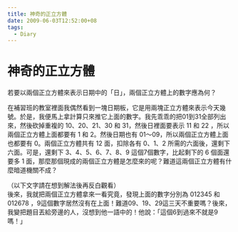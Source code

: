 ```yaml
---
title: 神奇的正立方體
date: 2009-06-03T12:52:00+08
tags:
  - Diary
---
```

# 神奇的正立方體

若要以兩個正立方體來表示日期中的「日」，兩個正立方體上的數字應為何？

在補習班的教室裡面我偶然看到一塊日期板，它是用兩塊正立方體來表示今天幾號。於是，我便馬上拿計算只來推它上面的數字。我先乖乖的把01到31全部列出來，然後砍掉重複的 10、20、21、30 和 31，然後日裡面要表示 11 和 22 ，所以兩個正立方體上面都要有 1 和 2。然後日期也有 01～09，所以兩個正立方體上面也都要有 0。兩個正立方體共有 12 面，扣除各有 0、1、2 所需的六面後，還剩下六面。可是，還剩下 3、4、5、6、7、8、9 這個7個數字，比起剩下的 6 個面還要多 1 面，那麼那個現成的兩個正立方體是怎麼來的呢？難道這兩個正立方體有什麼暗道機關不成？

（以下文字請在想到解法後再反白觀看）  
後來，我就把兩個正立方體拿來一看究竟，發現上面的數字分別為 012345 和 012678 ，9這個數字居然沒有在上面！難道09、19、29這三天不重要嗎？後來，我變把題目丟給旁邊的人，沒想到他一語中的！他說：「這個6到過來不就是9嗎！」
